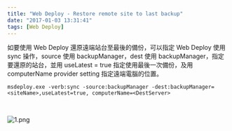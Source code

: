 ```yaml
---
title: "Web Deploy - Restore remote site to last backup"
date: "2017-01-03 13:31:41"
tags: [Web Deploy]
---
```



如要使用 Web Deploy 還原遠端站台至最後的備份，可以指定 Web Deploy 使用 sync 操作，source 使用 backupManager，dest 使用 backupManager，指定要還原的站台，並用 useLatest = true 指定使用最後一次備份，及用 computerName provider setting 指定遠端電腦的位置。   

<!-- More -->

    msdeploy.exe -verb:sync -source:backupManager -dest:backupManager=<siteName>,useLatest=true, computerName=<DestServer>

<br/>


![1.png](1.png)

<br/>
